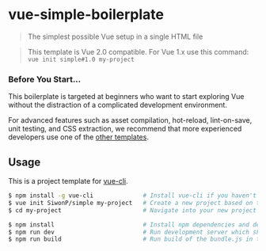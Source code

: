 # vue-simple-boilerplate

> The simplest possible Vue setup in a single HTML file

> This template is Vue 2.0 compatible. For Vue 1.x use this command: `vue init simple#1.0 my-project`

### Before You Start...

This boilerplate is targeted at beginners who want to start exploring Vue without the distraction of a complicated development environment.

For advanced features such as asset compilation, hot-reload, lint-on-save, unit testing, and CSS extraction, we recommend that more experienced developers use one of the [other templates](https://github.com/vuejs-templates/).

## Usage

This is a project template for [vue-cli](https://github.com/vuejs/vue-cli).

``` bash
$ npm install -g vue-cli              # Install vue-cli if you haven't already
$ vue init SiwonP/simple my-project   # Create a new project based on this template
$ cd my-project                       # Navigate into your new project folder

$ npm install                         # Install npm dependencies and dev dependencies
$ npm run dev                         # Run development server which should open at localhost:8080 with auto refresh
$ npm run build                       # Run build of the bundle.js in the dist folder
```
